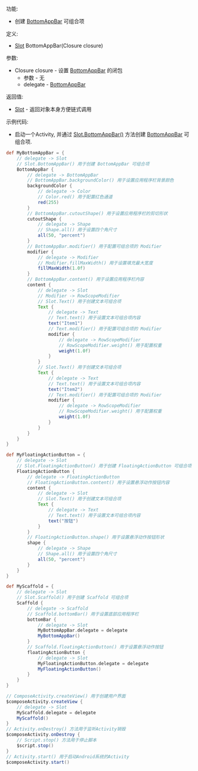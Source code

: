 功能:

+ 创建 [BottomAppBar](/API/UI/Compose/Widget/BottomAppBar/README.md) 可组合项

定义:

+ [Slot](/API/UI/Compose/Slot/Slot/README.md) BottomAppBar(Closure closure)

参数:

+ Closure closure - 设置 [BottomAppBar](/API/UI/Compose/Widget/BottomAppBar/README.md) 的闭包
    + 参数 - 无
    + delegate - [BottomAppBar](/API/UI/Compose/Widget/BottomAppBar/README.md)

返回值:

+ [Slot](/API/UI/Compose/Slot/Slot/README.md) - 返回对象本身方便链式调用

示例代码:

+ 启动一个Activity, 并通过 [Slot.BottomAppBar()](/API/UI/Compose/Slot/Slot/README.md?id=BottomAppBar)
  方法创建 [BottomAppBar](/API/UI/Compose/Widget/BottomAppBar/README.md) 可组合项.

```groovy
def MyBottomAppBar = {
    // delegate -> Slot
    // Slot.BottomAppBar() 用于创建 BottomAppBar 可组合项
    BottomAppBar {
        // delegate -> BottomAppBar
        // BottomAppBar.backgroundColor() 用于设置应用程序栏背景颜色
        backgroundColor {
            // delegate -> Color
            // Color.red() 用于配置红色通道
            red(255)
        }
        // BottomAppBar.cutoutShape() 用于设置应用程序栏的剪切形状
        cutoutShape {
            // delegate -> Shape
            // Shape.all() 用于设置四个角尺寸
            all(50, "percent")
        }
        // BottomAppBar.modifier() 用于配置可组合项的 Modifier
        modifier {
            // delegate -> Modifier
            // Modifier.fillMaxWidth() 用于设置填充最大宽度
            fillMaxWidth(1.0f)
        }
        // BottomAppBar.content() 用于设置应用程序栏内容
        content {
            // delegate -> Slot
            // Modifier -> RowScopeModifier
            // Slot.Text() 用于创建文本可组合项
            Text {
                // delegate -> Text
                // Text.text() 用于设置文本可组合项内容
                text("Item1")
                // Text.modifier() 用于配置可组合项的 Modifier
                modifier {
                    // delegate -> RowScopeModifier
                    // RowScopeModifier.weight() 用于配置权重
                    weight(1.0f)
                }
            }
            // Slot.Text() 用于创建文本可组合项
            Text {
                // delegate -> Text
                // Text.text() 用于设置文本可组合项内容
                text("Item2")
                // Text.modifier() 用于配置可组合项的 Modifier
                modifier {
                    // delegate -> RowScopeModifier
                    // RowScopeModifier.weight() 用于配置权重
                    weight(1.0f)
                }
            }
        }
    }
}

def MyFloatingActionButton = {
    // delegate -> Slot
    // Slot.FloatingActionButton() 用于创建 FloatingActionButton 可组合项
    FloatingActionButton {
        // delegate -> FloatingActionButton
        // FloatingActionButton.content() 用于设置悬浮动作按钮内容
        content {
            // delegate -> Slot
            // Slot.Text() 用于创建文本可组合项
            Text {
                // delegate -> Text
                // Text.text() 用于设置文本可组合项内容
                text("按钮")
            }
        }
        // FloatingActionButton.shape() 用于设置悬浮动作按钮形状
        shape {
            // delegate -> Shape
            // Shape.all() 用于设置四个角尺寸
            all(50, "percent")
        }
    }
}

def MyScaffold = {
    // delegate -> Slot
    // Slot.Scaffold() 用于创建 Scaffold 可组合项
    Scaffold {
        // delegate -> Scaffold
        // Scaffold.bottomBar() 用于设置底部应用程序栏
        bottomBar {
            // delegate -> Slot
            MyBottomAppBar.delegate = delegate
            MyBottomAppBar()
        }
        // Scaffold.floatingActionButton() 用于设置悬浮动作按钮
        floatingActionButton {
            // delegate -> Slot
            MyFloatingActionButton.delegate = delegate
            MyFloatingActionButton()
        }
    }
}

// ComposeActivity.createView() 用于创建用户界面
$composeActivity.createView {
    // delegate -> Slot
    MyScaffold.delegate = delegate
    MyScaffold()
}
// Activity.onDestroy() 方法用于监听Activity销毁
$composeActivity.onDestroy {
    // Script.stop() 方法用于停止脚本
    $script.stop()
}
// Activity.start() 用于启动Android系统的Activity
$composeActivity.start()
```